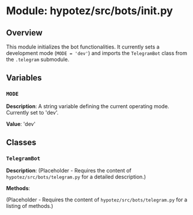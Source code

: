 # Module: hypotez/src/bots/__init__.py

## Overview

This module initializes the bot functionalities. It currently sets a development mode (`MODE = 'dev'`) and imports the `TelegramBot` class from the `.telegram` submodule.


## Variables

### `MODE`

**Description**:  A string variable defining the current operating mode.  Currently set to 'dev'.

**Value**:  'dev'


## Classes

### `TelegramBot`

**Description**:  (Placeholder -  Requires the content of `hypotez/src/bots/telegram.py` for a detailed description.)

**Methods**:

(Placeholder - Requires the content of `hypotez/src/bots/telegram.py` for a listing of methods.)